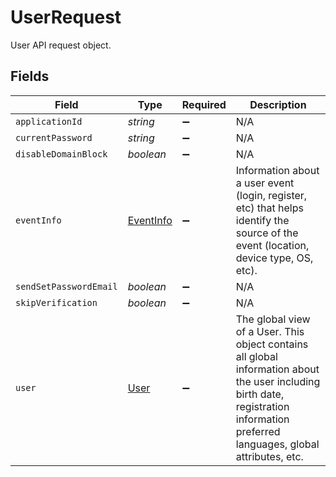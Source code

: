 # UserRequest

User API request object.


## Fields

| Field                                                                                                                                                                              | Type                                                                                                                                                                               | Required                                                                                                                                                                           | Description                                                                                                                                                                        |
| ---------------------------------------------------------------------------------------------------------------------------------------------------------------------------------- | ---------------------------------------------------------------------------------------------------------------------------------------------------------------------------------- | ---------------------------------------------------------------------------------------------------------------------------------------------------------------------------------- | ---------------------------------------------------------------------------------------------------------------------------------------------------------------------------------- |
| `applicationId`                                                                                                                                                                    | *string*                                                                                                                                                                           | :heavy_minus_sign:                                                                                                                                                                 | N/A                                                                                                                                                                                |
| `currentPassword`                                                                                                                                                                  | *string*                                                                                                                                                                           | :heavy_minus_sign:                                                                                                                                                                 | N/A                                                                                                                                                                                |
| `disableDomainBlock`                                                                                                                                                               | *boolean*                                                                                                                                                                          | :heavy_minus_sign:                                                                                                                                                                 | N/A                                                                                                                                                                                |
| `eventInfo`                                                                                                                                                                        | [EventInfo](../../models/shared/eventinfo.md)                                                                                                                                      | :heavy_minus_sign:                                                                                                                                                                 | Information about a user event (login, register, etc) that helps identify the source of the event (location, device type, OS, etc).                                                |
| `sendSetPasswordEmail`                                                                                                                                                             | *boolean*                                                                                                                                                                          | :heavy_minus_sign:                                                                                                                                                                 | N/A                                                                                                                                                                                |
| `skipVerification`                                                                                                                                                                 | *boolean*                                                                                                                                                                          | :heavy_minus_sign:                                                                                                                                                                 | N/A                                                                                                                                                                                |
| `user`                                                                                                                                                                             | [User](../../models/shared/user.md)                                                                                                                                                | :heavy_minus_sign:                                                                                                                                                                 | The global view of a User. This object contains all global information about the user including birth date, registration information  preferred languages, global attributes, etc. |